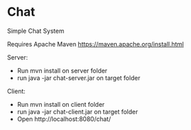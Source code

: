# Chat
Simple Chat System

Requires Apache Maven https://maven.apache.org/install.html

Server:

- Run mvn install on server folder
- run java -jar chat-server.jar on target folder

Client:
- Run mvn install on client folder
- run java -jar chat-client.jar on target folder
- Open http://localhost:8080/chat/


